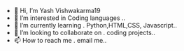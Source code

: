- 👋 Hi, I’m Yash Vishwakarma19
- 👀 I’m interested in Coding languages ..
- 🌱 I’m currently learning . Python,HTML,CSS, Javascript..
- 💞️ I’m looking to collaborate on . coding projects..
- 📫 How to reach me . email me..

<!---
Yashvishwakarma19/Yashvishwakarma19 is a ✨ special ✨ repository because its `README.md` (this file) appears on your GitHub profile.
You can click the Preview link to take a look at your changes.
--->
